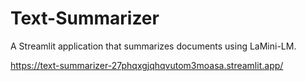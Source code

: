 # Text-Summarizer
A Streamlit application that summarizes documents using LaMini-LM.

https://text-summarizer-27phqxgjqhqvutom3moasa.streamlit.app/
